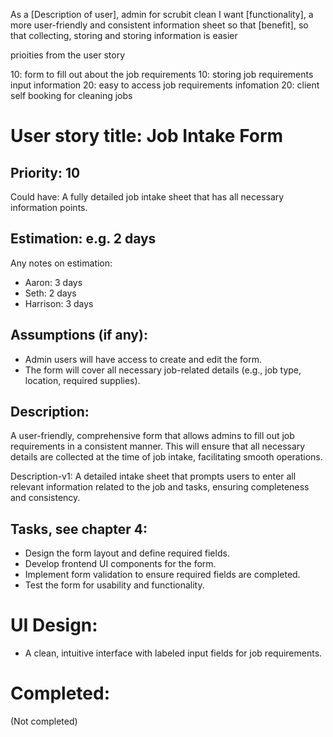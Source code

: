 As a [Description of user], admin for scrubit clean
I want [functionality], a more user-friendly and consistent information sheet
so that [benefit], so that collecting, storing and storing information is easier

prioities from the user story

10: form to fill out about the job requirements
10: storing job requirements input information
20: easy to access job requirements infomation
20: client self booking for cleaning jobs

# User story title: Job Intake Form

## Priority: 10
Could have:
A fully detailed job intake sheet that has all necessary information points.

## Estimation: e.g. 2 days
Any notes on estimation:
* Aaron: 3 days
* Seth: 2 days 
* Harrison: 3 days

## Assumptions (if any):
- Admin users will have access to create and edit the form.
- The form will cover all necessary job-related details (e.g., job type, location, required supplies).

## Description:
A user-friendly, comprehensive form that allows admins to fill out job requirements in a consistent manner. This will ensure that all necessary details are collected at the time of job intake, facilitating smooth operations.

Description-v1:
A detailed intake sheet that prompts users to enter all relevant information related to the job and tasks, ensuring completeness and consistency.

## Tasks, see chapter 4:
- Design the form layout and define required fields.
- Develop frontend UI components for the form.
- Implement form validation to ensure required fields are completed.
- Test the form for usability and functionality.

# UI Design:
- A clean, intuitive interface with labeled input fields for job requirements.

# Completed:
(Not completed)

